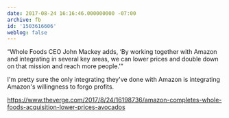 ```yaml
---
date: 2017-08-24 16:16:46.000000000 -07:00
archive: fb
id: '1503616606'
weblog: false
---
```


“Whole Foods CEO John Mackey adds, ‘By working together with Amazon and integrating in several key areas, we can lower prices and double down on that mission and reach more people.’”

I'm pretty sure the only integrating they've done with Amazon is integrating Amazon's willingness to forgo profits.

https://www.theverge.com/2017/8/24/16198736/amazon-completes-whole-foods-acquisition-lower-prices-avocados
